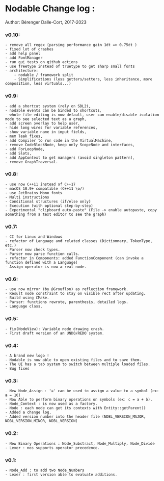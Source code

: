 
Nodable Change log :
====================

Author: Bérenger Dalle-Cort, 2017-2023

### v0.10:
    - remove all regex (parsing performance gain 1dt => 0.75dt )
    - fixed lot of crashes
    - add help panel
    - add FontManager
    - run gui tests on github actions    
    - use freetype instead of truetype to get sharp small fonts
    - architecture:
        - nodable / framework split
        - Simplifications (less getters/setters, less inheritance, more composition, less virtuals...)

### v0.9:
    - add a shortcut system (rely on SDL2),
    - nodable events can be binded to shortcuts,
    - whole file editing is now default, user can enable/disable isolation mode to see selected text as a graph,
    - add screen overlay to help user,
    - hide long wires for variable references,
    - show variable name in input fields,
    - mem leak fixes,
    - add Compiler to run code in the VirtualMachine,
    - remove CodeBlockNode, keep only ScopeNode and interfaces,
    - add ForLoopNode,
    - add Slots,
    - add AppContext to get managers (avoid singleton pattern),
    - remove GraphTraversal.

### v0.8:
    - use now C++11 instead of C++17
    - macOS 10.9+ compatible (C++11 \o/)
    - use JetBrains Mono fonts
    - Multi instructions
    - Conditional structures (if/else only)
    - Execution (with optional step-by-step)
    - Experimental "clipboard auto-paste" (File -> enable autopaste, copy something from a text editor to see the graph)

### v0.7:
    - CI for Linux and Windows
	- refactor of Language and related classes (Dictionnary, TokenType, etc.)
	- Parser now check types.
	- Parser now parse function calls.
	- refactor in Components: added FunctionComponent (can invoke a function defined with a Language)
	- Assign operator is now a real node.

### v0.6:
	- use now mirror (by @Grouflon) as reflection framework.
	- Result node constraint to stay on visible rect after updating.
	- Build using CMake.
	- Parser: functions rewrote, parenthesis, detailed logs.
	- Language class.	

### v0.5:
	- fix(NodeView): Variable node drawing crash.
	- First draft version of an UNDO/REDO system.

### v0.4:
	- A brand new logo !
	- Nodable is now able to open existing files and to save them.
	- The UI has a tab system to switch between multiple loaded files.
	- Bug fixes

### v0.3:
	- New Node_Assign : '=' can be used to assign a value to a symbol (ex: a = 10)
	- Now Able to perform binary operations on symbols (ex: c = a + b).
	- Node_Context : is now used as a factory.
	- Node : each node can get its contexts with Entity::getParent()
	- Added a change log.
	- Added version number into the header file (NDBL_VERSION_MAJOR, NDBL_VERSION_MINOR, NDBL_VERSION)

### v0.2:
	- New Binary Operations : Node_Substract, Node_Multiply, Node_Divide
	- Lexer : nos supports operator precedence.

### v0.1:
	- Node_Add : to add two Node_Numbers
	- Lexer : first version able to evaluate additions.